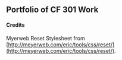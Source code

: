 ## Portfolio of CF 301 Work

#### Credits ####
Myerweb Reset Stylesheet from [http://meyerweb.com/eric/tools/css/reset/](http://meyerweb.com/eric/tools/css/reset/).
